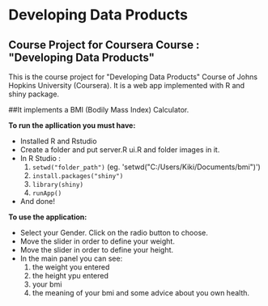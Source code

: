 Developing Data Products
========================
Course Project for Coursera Course : "Developing Data Products" 
---------------------------------------------------------------

This is the course project for "Developing Data Products" Course of Johns Hopkins University (Coursera).
It is a web app implemented with R and shiny package.

##It implements a BMI (Bodily Mass Index) Calculator.

**To run the apllication you must have:**
* Installed R and Rstudio
* Create a folder and put server.R ui.R and folder images in it.
* In R Studio : 
   1. `setwd("folder_path")` (eg. 'setwd("C:/Users/Kiki/Documents/bmi")')
   2. `install.packages("shiny")`
   3. `library(shiny)`
   4. `runApp()`
* And done!

**To use the application:**
* Select your Gender. Click on the radio button to choose.
* Move the slider in order to define your weight.
* Move the slider in order to define your height.
* In the main panel you can see:
    1. the weight you entered
    2. the height ypu entered
    3. your bmi
    4. the meaning of your bmi and some advice about you own health.
